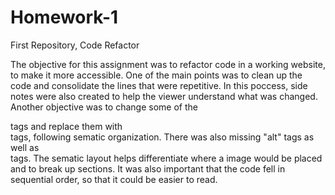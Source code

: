# Homework-1
First Repository, Code Refactor

The objective for this assignment was to refactor code in a working website, to make it more accessible. 
One of the main points was to clean up the code and consolidate the lines that were repetitive.
In this poccess, side notes were also created to help the viewer understand what was changed. Another objective 
was to change some of the <div> tags and replace them with <section> tags, following sematic organization. There 
was also missing "alt" tags as well as <footer> tags. The sematic layout helps differentiate where a image would be placed and to break up sections. It was also important that the code fell in sequential order, so that it could 
be easier to read.